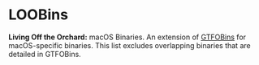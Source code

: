 # LOOBins
**Living Off the Orchard:** macOS Binaries. An extension of [GTFOBins](https://gtfobins.github.io) for macOS-specific binaries. This list excludes overlapping binaries that are detailed in GTFOBins.

